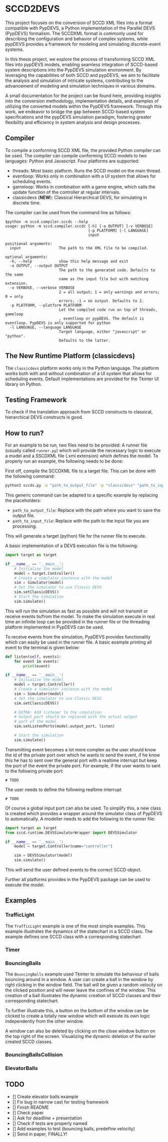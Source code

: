 # SCCD2DEVS
This project focuses on the conversion of SCCD XML files into a format compatible with PypDEVS, a Python implementation of the Parallel DEVS (PypDEVS) formalism. The SCCDXML format is commonly used for describing the configuration and behavior of complex systems, while pypDEVS provides a framework for modeling and simulating discrete-event systems.

In this thesis project, we explore the process of transforming SCCD XML files into pypDEVS models, enabling seamless integration of SCCD-based system descriptions into the PypDEVS simulation environment. By leveraging the capabilities of both SCCD and pypDEVS, we aim to facilitate the analysis and simulation of intricate systems, contributing to the advancement of modeling and simulation techniques in various domains.

A small documentation for the project can be found here, providing insights into the conversion methodology, implementation details, and examples of utilizing the converted models within the PypDEVS framework. Through this work, we endeavor to bridge the gap between SCCD-based system specifications and the pypDEVS simulation paradigm, fostering greater flexibility and efficiency in system analysis and design processes.

## Compiler
To compile a conforming SCCD XML file, the provided Python compiler can be used. The compiler can compile conforming SCCD models to two languages: Python and Javascript. Four platforms are supported:

- threads: Most basic platform. Runs the SCCD model on the main thread.
- eventloop: Works only in combination with a UI system that allows for scheduling events.
- gameloop: Works in combination with a game engine, which calls the update function of the controller at regular intervals.
- classicdevs (**NEW**): Classical Hierarchical DEVS, for simulating in discrete time.

The compiler can be used from the command line as follows:
```
$python -m sccd.compiler.sccdc --help
usage: python -m sccd.compiler.sccdc [-h] [-o OUTPUT] [-v VERBOSE]
                                     [-p PLATFORM] [-l LANGUAGE]
                                     input

positional arguments:
  input                 The path to the XML file to be compiled.

optional arguments:
  -h, --help            show this help message and exit
  -o OUTPUT, --output OUTPUT
                        The path to the generated code. Defaults to the same
                        name as the input file but with matching extension.
  -v VERBOSE, --verbose VERBOSE
                        2 = all output; 1 = only warnings and errors; 0 = only
                        errors; -1 = no output. Defaults to 2.
  -p PLATFORM, --platform PLATFORM
                        Let the compiled code run on top of threads, gameloop
                        , eventloop or pypDEVS. The default is eventloop. PypDEVS is only supported for python
  -l LANGUAGE, --language LANGUAGE
                        Target language, either "javascript" or "python".
                        Defaults to the latter.
```

## The New Runtime Platform (classicdevs)
The ```classicdevs``` platform works only in the Python language. The platform works both with and without combination of a UI system that allows for scheduling events. Default implementations are provided for the Tkinter UI library on Python.

## Testing Framework
To check if the translation approach from SCCD constructs to classical, hierarchical DEVS constructs is good. 



## How to run?
For an example to be run, two files need to be provided: A runner file (usually called ```runner.py```) which will provide the necessary logic to execute a model and a SSCDXML file (.xml extension) which defines the model. To properly run an example, the following needs to be done:

First off, compile the SCCDXML file to a target file. This can be done with the following command:

```bash
python3 sccds.py -o "path_to_output_file" -p "classicdevs" "path_to_input_file"
```

This generic command can be adapted to a specific example by replacing the placeholders:

- `path_to_output_file`: Replace with the path where you want to save the output file.
- `path_to_input_file`: Replace with the path to the input file you are processing.

This will generate a target (python) file for the runner file to execute. 

A basic implementation of a DEVS execution file is the following:
```python
import target as target

if __name__ == '__main__':
	# Initialize the model
    model = target.Controller()
	# Create a simulator instance with the model
    sim = Simulator(model)   
	# Set the simulator to use Classic DEVS 
    sim.setClassicDEVS()   
	# Start the simulation     
    sim.simulate()             
```

This will run the simulation as fast as possible and will not transmit or receive events to/from the model. To make the simulation execute in real time an infinite loop can be provided in the runner file or the threading platform implemented in PypDEVS can be used. 

To receive events from the simulation, PypDEVS provides functionality which can easily be used in the runner file. A basic example printing all event to the terminal is given below: 
```python
def listen(self, events):
	for event in events:
		print(event)

if __name__ == '__main__':
	# Initialize the model
    model = target.Controller()
	# Create a simulator instance with the model
    sim = Simulator(model)   
	# Set the simulator to use Classic DEVS 
    sim.setClassicDEVS()

	# EXTRA: Add listener to the simulation
	# output_port should be replaced with the actual output 
	# port of the model.
	sim.setListenPorts(model.output_port, listen)

	# Start the simulation     
    sim.simulate()  

```

Transmitting event becomes a lot more complex as the user should know the id of the private port over which he wants to send the event, if he know this he has to sent over the general port with a realtime interrupt but keep the port of the event the private port. For example, if the user wants to sent to the following private port:
```
# TODO
```
The user needs to define the following realtime interrupt
```
# TODO
```
Of course a global input port can also be used. To simplify this, a new class is created which provides a wrapper around the simulator class of PypDEVS to automatically. A modeller needs to add the following to the runner file:
```python
import target as target
from sccd.runtime.DEVSSimulatorWrapper import DEVSSimulator

if __name__ == '__main__':
	model = target.Controller(name="controller")

	sim = DEVSSimulator(model)
	sim.simulate()
```
This will send the user defined events to the correct SCCD object.

Further all platforms provides in the PypDEVS package can be used to execute the model.

## Examples

### TrafficLight
The ```TrafficLight``` example is one of the most simple examples. This example illustrates the dynamics of the statechart in a SCCD class. The example defines one SCCD class with a corresponding statechart

### Timer

### BouncingBalls
The ```BouncingBalls``` example used Tkinter to simulate the behaviour of balls bouncing around in a window. A user can create a ball in the window by right clicking in the window field. The ball will be given a random velocity on the clicked position and will never leave the confines of the window. This creation of a ball illustrates the dynamic creation of SCCD classes and their corresponding statechart.

To further illustrate this, a button on the bottom of the window can be clicked to create a totally new window which will exexute its own logic independently from the other window. 

A window can also be deleted by clicking on the close window button on the top right of the screen. Visualizing the dynamic deletion of the earlier created SCCD classes.

### BouncingBallsCollision

### ElevatorBalls



## TODO
- [] Create elevator balls example
- [] Fix bug in narrow cast for testing framework
- [] Finish README
- [] Check paper
- [] Ask for deadline + presentation
- [] Check if tests are properly named
- [] Add examples to test (bouncing balls, predefine velocity)
- [] Send in paper, FINALLY!